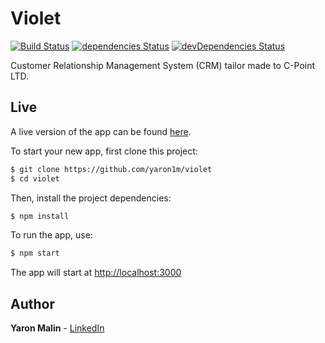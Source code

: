 # Violet 
[![Build Status](https://travis-ci.org/yaron1m/violet.svg?branch=master)](https://travis-ci.org/yaron1m/violet?branch=master)
[![dependencies Status](https://david-dm.org/yaron1m/violet/status.svg?path=client)](https://david-dm.org/yaron1m/violet?path=client)
[![devDependencies Status](https://david-dm.org/yaron1m/violet/dev-status.svg)](https://david-dm.org/yaron1m/violet?type=dev)

Customer Relationship Management System (CRM) tailor made to C-Point LTD.

## Live
A live version of the app can be found [here](https://violet.c-point.co.il/).

To start your new app, first clone this project:
```bash
$ git clone https://github.com/yaron1m/violet
$ cd violet
```

Then, install the project dependencies:
```bash
$ npm install
```

To run the app, use:
```bash
$ npm start
```
The app will start at [http://localhost:3000](http://localhost:3000)

## Author
**Yaron Malin** - [LinkedIn](https://www.linkedin.com/in/yaron-malin/)
